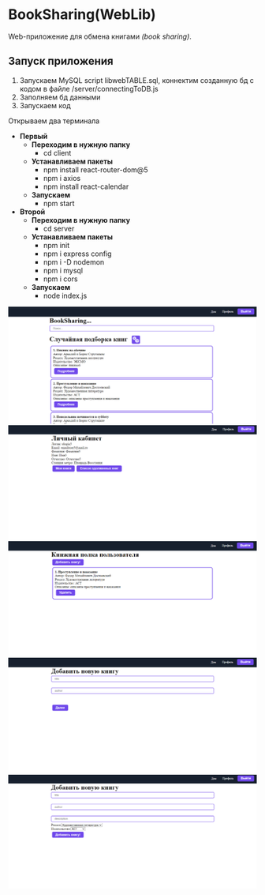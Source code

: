 # BookSharing(WebLib)

Web-приложение для обмена книгами _(book sharing)_.

## Запуск приложения

1. Запускаем MySQL script libwebTABLE.sql, коннектим созданную бд с кодом в файле /server/connectingToDB.js
2. Заполняем бд данными
3. Запускаем код

Открываем два терминала
- **Первый**
  - **Переходим в нужную папку**
    - cd client
  - **Устанавливаем пакеты**
    - npm install react-router-dom@5
    - npm i axios
    - npm install react-calendar
  - **Запускаем**
    - npm start
- **Второй**
  - **Переходим в нужную папку**
    - cd server
  - **Устанавливаем пакеты**
    - npm init
    - npm i express config
    - npm i -D nodemon
    - npm i mysql
    - npm i cors
  - **Запускаем**
    - node index.js

![](https://github.com/ArinaMak/BookSharing/blob/main/libweb/pictures/1.PNG)
![](https://github.com/ArinaMak/BookSharing/blob/main/libweb/pictures/2.PNG)
![](https://github.com/ArinaMak/BookSharing/blob/main/libweb/pictures/3.PNG)
![](https://github.com/ArinaMak/BookSharing/blob/main/libweb/pictures/4.PNG)
![](https://github.com/ArinaMak/BookSharing/blob/main/libweb/pictures/5.PNG)
